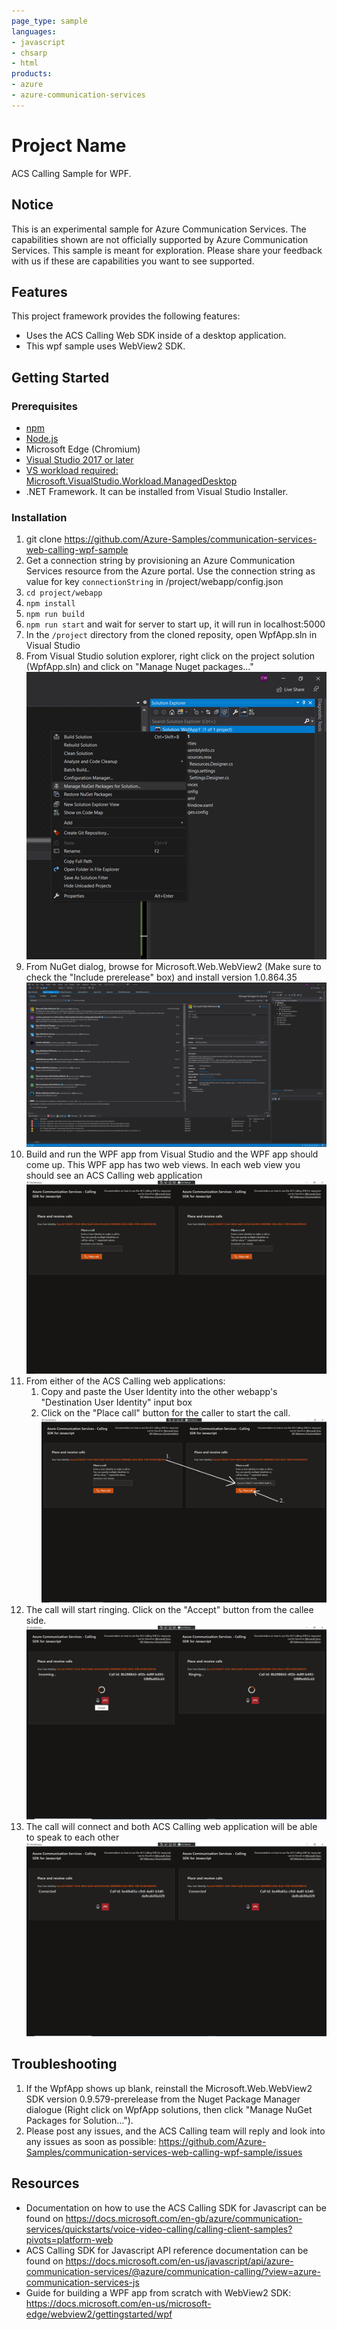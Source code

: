 ```yaml
---
page_type: sample
languages:
- javascript
- chsarp
- html
products:
- azure
- azure-communication-services
---
```



# Project Name

ACS Calling Sample for WPF.

## Notice
This is an experimental sample for Azure Communication Services. The capabilities shown are not officially supported by Azure Communication Services. This sample is meant for exploration. Please share your feedback with us if these are capabilities you want to see supported. 

## Features

This project framework provides the following features:

* Uses the ACS Calling Web SDK inside of a desktop application.
* This wpf sample uses WebView2 SDK.

## Getting Started

### Prerequisites

- [npm](https://www.npmjs.com/get-npm)
- [Node.js](https://nodejs.org/en/download/)
- Microsoft Edge (Chromium)
- [Visual Studio 2017 or later](https://visualstudio.microsoft.com/)
- [VS workload required: Microsoft.VisualStudio.Workload.ManagedDesktop](https://docs.microsoft.com/en-us/visualstudio/install/workload-component-id-vs-enterprise?view=vs-2019&preserve-view=true#net-desktop-development)
- .NET Framework. It can be installed from Visual Studio Installer.

### Installation 
1. git clone https://github.com/Azure-Samples/communication-services-web-calling-wpf-sample
2. Get a connection string by provisioning an Azure Communication Services resource from the Azure portal. Use the connection string as value for key `connectionString` in /project/webapp/config.json
3. `cd project/webapp`
4. `npm install`
5. `npm run build`
6. `npm run start` and wait for server to start up, it will run in localhost:5000
7. In the ```/project``` directory from the cloned reposity, open WpfApp.sln in Visual Studio
8. From Visual Studio solution explorer, right click on the project solution (WpfApp.sln) and click on "Manage Nuget packages..."
![Manage Nuget packages](./images/ManageNuget.png)
9. From NuGet dialog, browse for Microsoft.Web.WebView2 (Make sure to check the "Include prerelease" box) and install version 1.0.864.35
![Nuget Dialog](./images/NugetDialog.png)
10. Build and run the WPF app from Visual Studio and the WPF app should come up. This WPF app has two web views. In each web view you should see an ACS Calling web application
![Wpf App](./images/WpfApp.png)
11. From either of the ACS Calling web applications:
    1. Copy and paste the User Identity into the other webapp's "Destination User Identity" input box
    2. Click on the "Place call" button for the caller to start the call.
![Enter User Identity to call](./images/EnterUserIdentity.png)
12. The call will start ringing. Click on the "Accept" button from the callee side.
![Call Ringing](./images/WpfAppRinging.png)
13. The call will connect and both ACS Calling web application will be able to speak to each other
![Wpf Call](./images/WpfCall.png)


## Troubleshooting
1. If the WpfApp shows up blank, reinstall the Microsoft.Web.WebView2 SDK version 0.9.579-prerelease from the Nuget Package Manager dialogue (Right click on WpfApp solutions, then click "Manage NuGet Packages for Solution..."). 
2. Please post any issues, and the ACS Calling team will reply and look into any issues as soon as possible: https://github.com/Azure-Samples/communication-services-web-calling-wpf-sample/issues

## Resources
- Documentation on how to use the ACS Calling SDK for Javascript can be found on https://docs.microsoft.com/en-gb/azure/communication-services/quickstarts/voice-video-calling/calling-client-samples?pivots=platform-web
- ACS Calling SDK for Javascript API reference documentation can be found on https://docs.microsoft.com/en-us/javascript/api/azure-communication-services/@azure/communication-calling/?view=azure-communication-services-js
- Guide for building a WPF app from scratch with WebView2 SDK: https://docs.microsoft.com/en-us/microsoft-edge/webview2/gettingstarted/wpf
